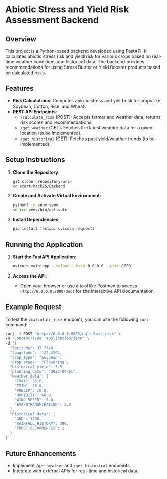 # Abiotic Stress and Yield Risk Assessment Backend

## Overview

This project is a Python-based backend developed using FastAPI. It calculates abiotic stress risk and yield risk for various crops based on real-time weather conditions and historical data. The backend provides recommendations for using Stress Buster or Yield Booster products based on calculated risks.

## Features

- **Risk Calculations**: Computes abiotic stress and yield risk for crops like Soybean, Cotton, Rice, and Wheat.
- **REST API Endpoints**:
  - `/calculate_risk` (POST): Accepts farmer and weather data, returns risk scores and recommendations.
  - `/get_weather` (GET): Fetches the latest weather data for a given location (to be implemented).
  - `/get_historical` (GET): Fetches past yield/weather trends (to be implemented).

## Setup Instructions

1. **Clone the Repository**:
   ```bash
   git clone <repository-url>
   cd start-hack25/Backend
   ```

2. **Create and Activate Virtual Environment**:
   ```bash
   python3 -m venv venv
   source venv/bin/activate
   ```

3. **Install Dependencies**:
   ```bash
   pip install fastapi uvicorn requests
   ```

## Running the Application

1. **Start the FastAPI Application**:
   ```bash
   uvicorn main:app --reload --host 0.0.0.0 --port 8000
   ```

2. **Access the API**:
   - Open your browser or use a tool like Postman to access `http://0.0.0.0:8000/docs` for the interactive API documentation.

## Example Request

To test the `/calculate_risk` endpoint, you can use the following `curl` command:

```bash
curl -X POST "http://0.0.0.0:8000/calculate_risk" \
-H "Content-Type: application/json" \
-d '{
  "latitude": 37.7749,
  "longitude": -122.4194,
  "crop_type": "Soybean",
  "crop_stage": "Flowering",
  "historical_yield": 3.5,
  "planting_date": "2023-04-01",
  "weather_data": {
    "TMAX": 35.0,
    "TMIN": 20.0,
    "PRECIP": 10.0,
    "HUMIDITY": 60.0,
    "WIND_SPEED": 5.0,
    "EVAPOTRANSPIRATION": 5.0
  },
  "historical_data": {
    "GDD": 1200,
    "RAINFALL_HISTORY": 300,
    "FROST_OCCURRENCES": 2
  }
}'
```

## Future Enhancements

- Implement `/get_weather` and `/get_historical` endpoints.
- Integrate with external APIs for real-time and historical data. 